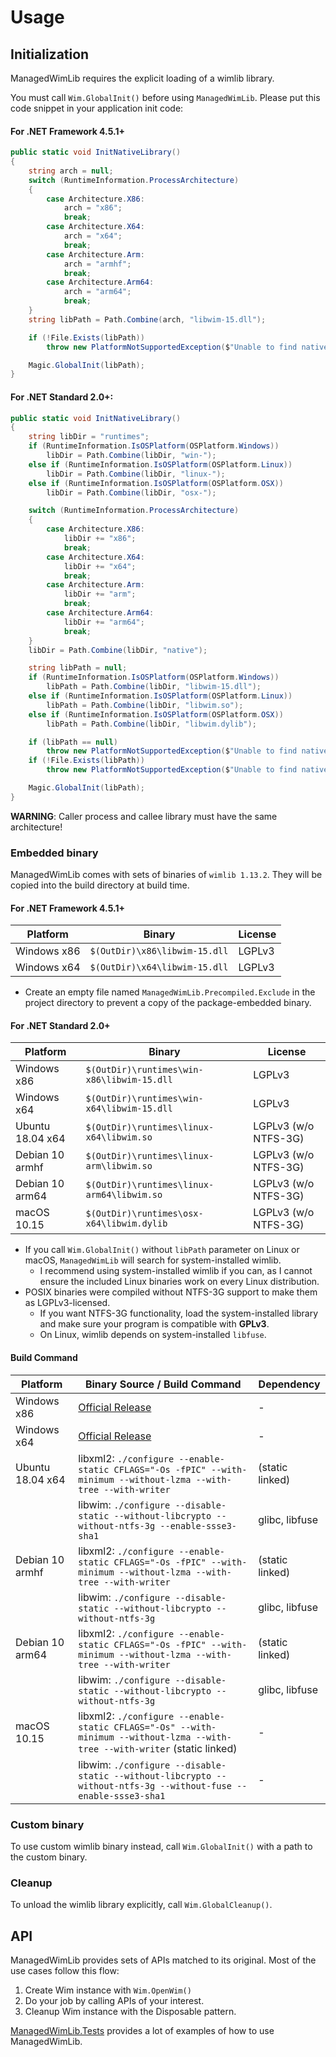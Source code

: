 # Usage

## Initialization

ManagedWimLib requires the explicit loading of a wimlib library.

You must call `Wim.GlobalInit()` before using `ManagedWimLib`. Please put this code snippet in your application init code:

#### For .NET Framework 4.5.1+

```cs
public static void InitNativeLibrary()
{
    string arch = null;
    switch (RuntimeInformation.ProcessArchitecture)
    {
        case Architecture.X86:
            arch = "x86";
            break;
        case Architecture.X64:
            arch = "x64";
            break;
        case Architecture.Arm:
            arch = "armhf";
            break;
        case Architecture.Arm64:
            arch = "arm64";
            break;
    }
    string libPath = Path.Combine(arch, "libwim-15.dll");

    if (!File.Exists(libPath))
        throw new PlatformNotSupportedException($"Unable to find native library [{libPath}].");

    Magic.GlobalInit(libPath);
}
```

#### For .NET Standard 2.0+:

```cs
public static void InitNativeLibrary()
{
    string libDir = "runtimes";
    if (RuntimeInformation.IsOSPlatform(OSPlatform.Windows))
        libDir = Path.Combine(libDir, "win-");
    else if (RuntimeInformation.IsOSPlatform(OSPlatform.Linux))
        libDir = Path.Combine(libDir, "linux-");
    else if (RuntimeInformation.IsOSPlatform(OSPlatform.OSX))
        libDir = Path.Combine(libDir, "osx-");

    switch (RuntimeInformation.ProcessArchitecture)
    {
        case Architecture.X86:
            libDir += "x86";
            break;
        case Architecture.X64:
            libDir += "x64";
            break;
        case Architecture.Arm:
            libDir += "arm";
            break;
        case Architecture.Arm64:
            libDir += "arm64";
            break;
    }
    libDir = Path.Combine(libDir, "native");

    string libPath = null;
    if (RuntimeInformation.IsOSPlatform(OSPlatform.Windows))
        libPath = Path.Combine(libDir, "libwim-15.dll");
    else if (RuntimeInformation.IsOSPlatform(OSPlatform.Linux))
        libPath = Path.Combine(libDir, "libwim.so");
    else if (RuntimeInformation.IsOSPlatform(OSPlatform.OSX))
        libPath = Path.Combine(libDir, "libwim.dylib");

    if (libPath == null)
        throw new PlatformNotSupportedException($"Unable to find native library.");
    if (!File.Exists(libPath))
        throw new PlatformNotSupportedException($"Unable to find native library [{libPath}].");

    Magic.GlobalInit(libPath);
}
```

**WARNING**: Caller process and callee library must have the same architecture!

### Embedded binary

ManagedWimLib comes with sets of binaries of `wimlib 1.13.2`. They will be copied into the build directory at build time.

#### For .NET Framework 4.5.1+

| Platform         | Binary                        | License |
|------------------|-------------------------------|---------|
| Windows x86      | `$(OutDir)\x86\libwim-15.dll` | LGPLv3  |
| Windows x64      | `$(OutDir)\x64\libwim-15.dll` | LGPLv3  |

- Create an empty file named `ManagedWimLib.Precompiled.Exclude` in the project directory to prevent a copy of the package-embedded binary.

#### For .NET Standard 2.0+

| Platform         | Binary                                     | License              |
|------------------|--------------------------------------------|----------------------|
| Windows x86      | `$(OutDir)\runtimes\win-x86\libwim-15.dll` | LGPLv3               |
| Windows x64      | `$(OutDir)\runtimes\win-x64\libwim-15.dll` | LGPLv3               |
| Ubuntu 18.04 x64 | `$(OutDir)\runtimes\linux-x64\libwim.so`   | LGPLv3 (w/o NTFS-3G) |
| Debian 10 armhf  | `$(OutDir)\runtimes\linux-arm\libwim.so`   | LGPLv3 (w/o NTFS-3G) |
| Debian 10 arm64  | `$(OutDir)\runtimes\linux-arm64\libwim.so` | LGPLv3 (w/o NTFS-3G) |
| macOS 10.15      | `$(OutDir)\runtimes\osx-x64\libwim.dylib`  | LGPLv3 (w/o NTFS-3G) |

- If you call `Wim.GlobalInit()` without `libPath` parameter on Linux or macOS, `ManagedWimLib` will search for system-installed wimlib.
  - I recommend using system-installed wimlib if you can, as I cannot ensure the included Linux binaries work on every Linux distribution.
- POSIX binaries were compiled without NTFS-3G support to make them as LGPLv3-licensed.
  - If you want NTFS-3G functionality, load the system-installed library and make sure your program is compatible with **GPLv3**.
  - On Linux, wimlib depends on system-installed `libfuse`.

#### Build Command

| Platform         | Binary Source / Build Command | Dependency |
|------------------|-------------------------------|------------|
| Windows x86      | [Official Release](https://wimlib.net/downloads/wimlib-1.13.2-windows-i686-bin.zip)   | -               |
| Windows x64      | [Official Release](https://wimlib.net/downloads/wimlib-1.13.2-windows-x86_64-bin.zip) | -               |
| Ubuntu 18.04 x64 | libxml2: `./configure --enable-static CFLAGS="-Os -fPIC" --with-minimum --without-lzma --with-tree --with-writer` | (static linked) |
|                  | libwim: `./configure --disable-static --without-libcrypto --without-ntfs-3g --enable-ssse3-sha1` | glibc, libfuse |
| Debian 10 armhf  | libxml2: `./configure --enable-static CFLAGS="-Os -fPIC" --with-minimum --without-lzma --with-tree --with-writer` | (static linked) |
|                  | libwim: `./configure --disable-static --without-libcrypto --without-ntfs-3g` | glibc, libfuse |
| Debian 10 arm64  | libxml2: `./configure --enable-static CFLAGS="-Os -fPIC" --with-minimum --without-lzma --with-tree --with-writer` | (static linked) |
|                  | libwim: `./configure --disable-static --without-libcrypto --without-ntfs-3g` | glibc, libfuse |
| macOS 10.15      | libxml2: `./configure --enable-static CFLAGS="-Os" --with-minimum --without-lzma --with-tree --with-writer` (static linked) | - |
|                  | libwim: `./configure --disable-static --without-libcrypto --without-ntfs-3g --without-fuse --enable-ssse3-sha1` | - |

### Custom binary

To use custom wimlib binary instead, call `Wim.GlobalInit()` with a path to the custom binary.

### Cleanup

To unload the wimlib library explicitly, call `Wim.GlobalCleanup()`.

## API

ManagedWimLib provides sets of APIs matched to its original. Most of the use cases follow this flow:

1. Create Wim instance with `Wim.OpenWim()`
2. Do your job by calling APIs of your interest.
3. Cleanup Wim instance with the Disposable pattern.

[ManagedWimLib.Tests](./ManagedWimLib.Tests) provides a lot of examples of how to use ManagedWimLib.
